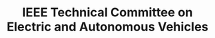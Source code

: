 ---
templateKey: 'home-page'
title: IEEE Technical Committee on Electric and Autonomous Vehicles
meta_title: Home | IEEE Technical Committee on Electric and Autonomous Vehicles
meta_description: >-
  IEEE Technical Committee on Electric and Autonomous Vehicles
heading: Welcome
description: >-
  Welcome to the IEEE Technical Committee on Electric and Autonomous Vehicles Website
offerings:
  blurbs:
    - image: /img/ieee-image-purple.png
      link: /about
      text: >
        About Us
    - image: /img/ieee-image-gray.png
      link: /news
      text: >
        What's New
    - image: /img/ieee-logo-equation.png
      link: /projects
      text: >
        Featured Projects
    - image: /img/ieee-logo-med-purple.png
      link: /resources
      text: >
        Resources
testimonials:
  - author: John Smith
    quote: >-
      Quote 1
  - author: Jane Adam
    quote: >-
      Quote 2
---